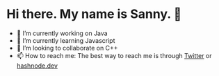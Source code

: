 # Hi there. My name is Sanny. 👋

- 🔭 I’m currently working on Java
- 🌱 I’m currently learning Javascript
- 👯 I’m looking to collaborate on C++
- 📫 How to reach me: The best way to reach me is through 
[Twitter](https://twitter.com/emloads) or [hashnode.dev](https://snbrown.hashnode.dev)


<!--
**sbroown/sbroown** is a ✨ _special_ ✨ repository because its `README.md` (this file) appears on your GitHub profile.

Here are some ideas to get you started:

- 🔭 I’m currently working on ...
- 🌱 I’m currently learning ...
- 👯 I’m looking to collaborate on ...
- 🤔 I’m looking for help with ...
- 💬 Ask me about ...
- 📫 How to reach me: ...
- 😄 Pronouns: ...
- ⚡ Fun fact: ...
-->
